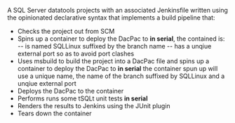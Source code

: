 A SQL Server datatools projects with an associated Jenkinsfile written using the opinionated declarative syntax that implements a build pipeline that:

- Checks the project out from SCM
- Spins up a container to deploy the DacPac to **in serial**, the contained is:
-- is named SQLLinux suffixed by the branch name
-- has a unqiue external port so as to avoid port clashes
- Uses msbuild to build the project into a DacPac file and spins up a container to deploy the DacPac to **in serial** the container spun up will use a unique name, the name of the branch suffixed by SQLLinux and a unqiue external port
- Deploys the DacPac to the container
- Performs runs some tSQLt unit tests **in serial**
- Renders the results to Jenkins using the JUnit plugin
- Tears down the container
